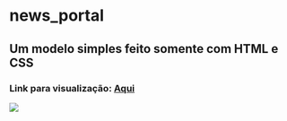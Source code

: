 # news_portal
## Um modelo simples feito somente com HTML e CSS
### Link para visualização: <a href="https://vitor7rs.github.io/news_portal/">Aqui</a>

<div>
  <img  src="https://i.imgur.com/qeAZULL.png">
</div>
